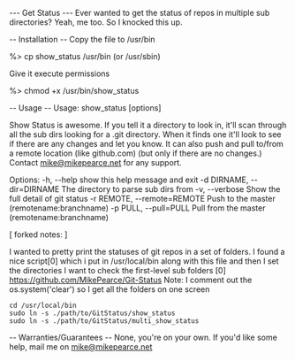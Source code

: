 --- Get Status ---
Ever wanted to get the status of repos in multiple sub directories? Yeah, me 
too. So I knocked this up.

-- Installation --
Copy the file to /usr/bin

%> cp show_status /usr/bin (or /usr/sbin)

Give it execute permissions

%> chmod +x /usr/bin/show_status

-- Usage --
Usage: show_status [options]

Show Status is awesome. If you tell it a directory to look in, it'll scan
through all the sub dirs looking for a .git directory. When it finds one it'll
look to see if there are any changes and let you know. It can also push and
pull to/from a remote location (like github.com) (but only if there are no
changes.) Contact mike@mikepearce.net for any support.

Options:
  -h, --help            show this help message and exit
  -d DIRNAME, --dir=DIRNAME
                        The directory to parse sub dirs from
  -v, --verbose         Show the full detail of git status
  -r REMOTE, --remote=REMOTE
                        Push to the master (remotename:branchname)
  -p PULL, --pull=PULL  Pull from the master (remotename:branchname)

[ forked notes: ]

I wanted to pretty print the statuses of git repos in a set of folders.
I found a nice script[0] which i put in /usr/local/bin along with this file
and then I set the directories I want to check the first-level sub folders
[0] https://github.com/MikePearce/Git-Status
Note: I comment out the os.system('clear') so I get all the folders on one screen

    cd /usr/local/bin
    sudo ln -s ./path/to/GitStatus/show_status
    sudo ln -s ./path/to/GitStatus/multi_show_status

-- Warranties/Guarantees --
None, you're on your own. If you'd like some help, mail me on mike@mikepearce.net
